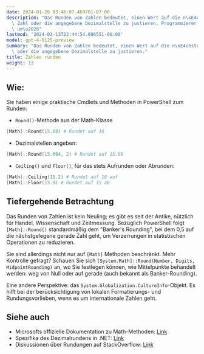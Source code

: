 ```yaml
---
date: 2024-01-26 03:46:07.469761-07:00
description: "Das Runden von Zahlen bedeutet, einen Wert auf die n\xE4chste ganze\
  \ Zahl oder die angegebene Dezimalstelle zu justieren. Programmierer runden Zahlen,\
  \ um\u2026"
lastmod: '2024-03-13T22:44:54.096551-06:00'
model: gpt-4-0125-preview
summary: "Das Runden von Zahlen bedeutet, einen Wert auf die n\xE4chste ganze Zahl\
  \ oder die angegebene Dezimalstelle zu justieren."
title: Zahlen runden
weight: 13
---
```


## Wie:
Sie haben einige praktische Cmdlets und Methoden in PowerShell zum Runden:

- `Round()`-Methode aus der Math-Klasse
```PowerShell
[Math]::Round(15.68) # Rundet auf 16
```
- Dezimalstellen angeben:
```PowerShell
[Math]::Round(15.684, 2) # Rundet auf 15.68
```
- `Ceiling()` und `Floor()`, für das stets Aufrunden oder Abrunden:
```PowerShell
[Math]::Ceiling(15.2) # Rundet auf 16 auf
[Math]::Floor(15.9) # Rundet auf 15 ab
```

## Tiefergehende Betrachtung
Das Runden von Zahlen ist kein Neuling; es gibt es seit der Antike, nützlich für Handel, Wissenschaft und Zeitmessung. Bezüglich PowerShell folgt `[Math]::Round()` standardmäßig dem "Banker's Rounding", bei dem 0,5 auf die nächstgelegene gerade Zahl geht, um Verzerrungen in statistischen Operationen zu reduzieren.

Sie sind allerdings nicht nur auf `[Math]` Methoden beschränkt. Mehr Kontrolle gefragt? Schauen Sie sich `[System.Math]::Round(Number, Digits, MidpointRounding)` an, wo Sie festlegen können, wie Mittelpunkte behandelt werden: weg von Null oder auf gerade (auch bekannt als Banker-Rounding).

Eine andere Perspektive: das `System.Globalization.CultureInfo`-Objekt. Es hilft bei der berücksichtigung von lokalen Formatierungs- und Rundungsvorlieben, wenn es um internationale Zahlen geht.

## Siehe auch
- Microsofts offizielle Dokumentation zu Math-Methoden: [Link](https://learn.microsoft.com/de-de/dotnet/api/system.math?view=net-7.0)
- Spezifika des Dezimalrundens in .NET: [Link](https://learn.microsoft.com/de-de/dotnet/api/system.midpointrounding?view=net-7.0)
- Diskussionen über Rundungen auf StackOverflow: [Link](https://stackoverflow.com/questions/tagged/rounding+powershell)
